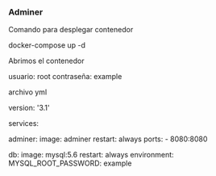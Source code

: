 
### Adminer

Comando para desplegar contenedor


docker-compose up -d


Abrimos el contenedor



usuario: root
contraseña: example


archivo yml



version: '3.1'

services:

  adminer:
    image: adminer
    restart: always
    ports:
      - 8080:8080

  db:
    image: mysql:5.6
    restart: always
    environment:
      MYSQL_ROOT_PASSWORD: example
